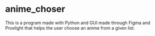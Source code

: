 # anime_choser
This is a program made with Python and GUI made through Figma and Proxlight that helps the user choose an anime from a given list.
